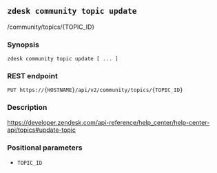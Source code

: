 ## `zdesk community topic update`

/community/topics/{TOPIC_ID}

### Synopsis

    zdesk community topic update [ ... ]

### REST endpoint

    PUT https://{HOSTNAME}/api/v2/community/topics/{TOPIC_ID}

### Description

https://developer.zendesk.com/api-reference/help_center/help-center-api/topics#update-topic

### Positional parameters

* `TOPIC_ID`

